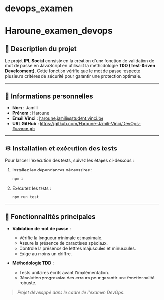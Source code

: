 # devops_examen
# Haroune_examen_devops

## 🌟 **Description du projet**
Le projet **IPL Social** consiste en la création d'une fonction de validation de mot de passe en JavaScript en utilisant la méthodologie **TDD (Test-Driven Development)**. Cette fonction vérifie que le mot de passe respecte plusieurs critères de sécurité pour garantir une protection optimale.

---

## 👤 **Informations personnelles**

- **Nom** : Jamili
- **Prénom** : Haroune
- **Email Vinci** : [haroune.jamili@student.vinci.be](mailto:haroune.jamili@student.vinci.be)
- **URL GitHub** :  https://github.com/Haroune-Jamili-Vinci/DevOps-Examen.git

---

## ⚙️ **Installation et exécution des tests**

Pour lancer l'exécution des tests, suivez les étapes ci-dessous :

1. Installez les dépendances nécessaires :
   ```bash
   npm i
   ```

2. Exécutez les tests :
   ```bash
   npm run test
   ```

---

## 🧪 **Fonctionnalités principales**

- **Validation de mot de passe** :
  - Vérifie la longueur minimale et maximale.
  - Assure la présence de caractères spéciaux.
  - Contrôle la présence de lettres majuscules et minuscules.
  - Exige au moins un chiffre.

- **Méthodologie TDD** :
  - Tests unitaires écrits avant l'implémentation.
  - Résolution progressive des erreurs pour garantir une fonctionnalité robuste.


> *Projet développé dans le cadre de l'examen DevOps.*
